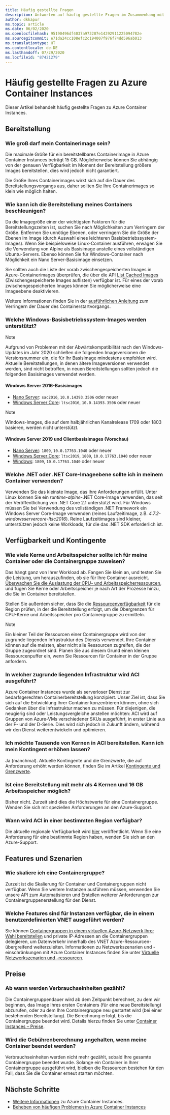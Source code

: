 ```yaml
---
title: Häufig gestellte Fragen
description: Antworten auf häufig gestellte Fragen im Zusammenhang mit dem Azure Container Instances-Dienst
author: dkkapur
ms.topic: article
ms.date: 06/02/2020
ms.openlocfilehash: 95190496df4037a973207e14292911225094782e
ms.sourcegitcommit: e71da24cc108efc2c194007f976f74dd596ab013
ms.translationtype: HT
ms.contentlocale: de-DE
ms.lasthandoff: 07/29/2020
ms.locfileid: "87421279"
---
```

# <a name="frequently-asked-questions-about-azure-container-instances"></a>Häufig gestellte Fragen zu Azure Container Instances

Dieser Artikel behandelt häufig gestellte Fragen zu Azure Container Instances.

## <a name="deployment"></a>Bereitstellung

### <a name="how-large-can-my-container-image-be"></a>Wie groß darf mein Containerimage sein?

Die maximale Größe für ein bereitstellbares Containerimage in Azure Container Instances beträgt 15 GB. Möglicherweise können Sie abhängig von der genauen Verfügbarkeit im Moment der Bereitstellung größere Images bereitstellen, dies wird jedoch nicht garantiert.

Die Größe Ihres Containerimages wirkt sich auf die Dauer des Bereitstellungsvorgangs aus, daher sollten Sie Ihre Containerimages so klein wie möglich halten.

### <a name="how-can-i-speed-up-the-deployment-of-my-container"></a>Wie kann ich die Bereitstellung meines Containers beschleunigen?

Da die Imagegröße einer der wichtigsten Faktoren für die Bereitstellungszeiten ist, suchen Sie nach Möglichkeiten zum Verringern der Größe. Entfernen Sie unnötige Ebenen, oder verringern Sie die Größe der Ebenen im Image (durch Auswahl eines leichteren Basisbetriebssystem-Images). Wenn Sie beispielsweise Linux-Container ausführen, erwägen Sie die Verwendung von Alpine als Basisimage anstelle eines vollständigen Ubuntu-Servers. Ebenso können Sie für Windows-Container nach Möglichkeit ein Nano Server-Basisimage einsetzen. 

Sie sollten auch die Liste der vorab zwischengespeicherten Images in Azure-Containerimages überprüfen, die über die API [List Cached Images](/rest/api/container-instances/location/listcachedimages) (Zwischengespeicherte Images auflisten) verfügbar ist. Für eines der vorab zwischengespeicherten Images können Sie möglicherweise eine Imageebene deaktivieren. 

Weitere Informationen finden Sie in der [ausführlichen Anleitung](container-instances-troubleshooting.md#container-takes-a-long-time-to-start) zum Verringern der Dauer des Containerstartvorgangs.

### <a name="what-windows-base-os-images-are-supported"></a>Welche Windows-Basisbetriebssystem-Images werden unterstützt?

> [!NOTE]
> Aufgrund von Problemen mit der Abwärtskompatibilität nach den Windows-Updates im Jahr 2020 schließen die folgenden Imageversionen die Versionsnummer ein, die für Ihr Basisimage mindestens empfohlen wird. Aktuelle Bereitstellungen, in denen ältere Imageversionen verwendet werden, sind nicht betroffen, in neuen Bereitstellungen sollten jedoch die folgenden Basisimages verwendet werden. 

#### <a name="windows-server-2016-base-images"></a>Windows Server 2016-Basisimages

* [Nano Server](https://hub.docker.com/_/microsoft-windows-nanoserver): `sac2016`, `10.0.14393.3506` oder neuer
* [Windows Server Core](https://hub.docker.com/_/microsoft-windows-servercore): `ltsc2016`, `10.0.14393.3506` oder neuer

> [!NOTE]
> Windows-Images, die auf dem halbjährlichen Kanalrelease 1709 oder 1803 basieren, werden nicht unterstützt.

#### <a name="windows-server-2019-and-client-base-images-preview"></a>Windows Server 2019 und Clientbasisimages (Vorschau)

* [Nano Server](https://hub.docker.com/_/microsoft-windows-nanoserver): `1809`, `10.0.17763.1040` oder neuer
* [Windows Server Core](https://hub.docker.com/_/microsoft-windows-servercore): `ltsc2019`, `1809`, `10.0.17763.1040` oder neuer
* [Windows](https://hub.docker.com/_/microsoft-windows): `1809`, `10.0.17763.1040` oder neuer

### <a name="what-net-or-net-core-image-layer-should-i-use-in-my-container"></a>Welche .NET oder .NET Core-Imageebene sollte ich in meinem Container verwenden? 

Verwenden Sie das kleinste Image, das Ihre Anforderungen erfüllt. Unter Linux können Sie ein *runtime-alpine*-.NET Core-Image verwenden, das seit der Veröffentlichung von .NET Core 2.1 unterstützt wird. Für Windows müssen Sie bei Verwendung des vollständigen .NET Framework ein Windows Server Core-Image verwenden (reines Laufzeitimage, z.B. *4.7.2-windowsservercore-ltsc2016*). Reine Laufzeitimages sind kleiner, unterstützen jedoch keine Workloads, für die das .NET SDK erforderlich ist.

## <a name="availability-and-quotas"></a>Verfügbarkeit und Kontingente

### <a name="how-many-cores-and-memory-should-i-allocate-for-my-containers-or-the-container-group"></a>Wie viele Kerne und Arbeitsspeicher sollte ich für meine Container oder die Containergruppe zuweisen?

Das hängt ganz von Ihrer Workload ab. Fangen Sie klein an, und testen Sie die Leistung, um herauszufinden, ob sie für Ihre Container ausreicht. [Überwachen Sie die Auslastung der CPU- und Arbeitsspeicherressourcen](container-instances-monitor.md), und fügen Sie Kerne oder Arbeitsspeicher je nach Art der Prozesse hinzu, die Sie im Container bereitstellen.

Stellen Sie außerdem sicher, dass Sie die [Ressourcenverfügbarkeit](container-instances-region-availability.md#availability---general) für die Region prüfen, in der die Bereitstellung erfolgt, um die Obergrenzen für CPU-Kerne und Arbeitsspeicher pro Containergruppe zu ermitteln. 

> [!NOTE]
> Ein kleiner Teil der Ressourcen einer Containergruppe wird von der zugrunde liegenden Infrastruktur des Diensts verwendet. Ihre Container können auf die meisten, aber nicht alle Ressourcen zugreifen, die der Gruppe zugeordnet sind. Planen Sie aus diesem Grund einen kleinen Ressourcenpuffer ein, wenn Sie Ressourcen für Container in der Gruppe anfordern.

### <a name="what-underlying-infrastructure-does-aci-run-on"></a>In welcher zugrunde liegenden Infrastruktur wird ACI ausgeführt?

Azure Container Instances wurde als serverloser Dienst zur bedarfsgerechten Containerbereitstellung konzipiert. Unser Ziel ist, dass Sie sich auf die Entwicklung Ihrer Container konzentrieren können, ohne sich Gedanken über die Infrastruktur machen zu müssen. Für diejenigen, die neugierig sind oder Leistungsvergleiche anstellen möchten: ACI wird auf Gruppen von Azure-VMs verschiedener SKUs ausgeführt, in erster Linie aus der F- und der D-Serie. Dies wird sich jedoch in Zukunft ändern, während wir den Dienst weiterentwickeln und optimieren. 

### <a name="i-want-to-deploy-thousand-of-cores-on-aci---can-i-get-my-quota-increased"></a>Ich möchte Tausende von Kernen in ACI bereitstellen. Kann ich mein Kontingent erhöhen lassen?
 
Ja (manchmal). Aktuelle Kontingente und die Grenzwerte, die auf Anforderung erhöht werden können, finden Sie im Artikel [Kontingente und Grenzwerte](container-instances-quotas.md).

### <a name="can-i-deploy-with-more-than-4-cores-and-16-gb-of-ram"></a>Ist eine Bereitstellung mit mehr als 4 Kernen und 16 GB Arbeitsspeicher möglich?

Bisher nicht. Zurzeit sind dies die Höchstwerte für eine Containergruppe. Wenden Sie sich mit speziellen Anforderungen an den Azure-Support. 

### <a name="when-will-aci-be-in-a-specific-region"></a>Wann wird ACI in einer bestimmten Region verfügbar?

Die aktuelle regionale Verfügbarkeit wird [hier](container-instances-region-availability.md#availability---general) veröffentlicht. Wenn Sie eine Anforderung für eine bestimmte Region haben, wenden Sie sich an den Azure-Support.

## <a name="features-and-scenarios"></a>Features und Szenarien

### <a name="how-do-i-scale-a-container-group"></a>Wie skaliere ich eine Containergruppe?

Zurzeit ist die Skalierung für Container und Containergruppen nicht verfügbar. Wenn Sie weitere Instanzen ausführen müssen, verwenden Sie unsere API zum Automatisieren und Erstellen weiterer Anforderungen zur Containergruppenerstellung für den Dienst. 

### <a name="what-features-are-available-to-instances-running-in-a-custom-vnet"></a>Welche Features sind für Instanzen verfügbar, die in einem benutzerdefinierten VNET ausgeführt werden?

Sie können [Containergruppen in einem virtuellen Azure-Netzwerk Ihrer Wahl bereitstellen](container-instances-vnet.md) und private IP-Adressen an die Containergruppen delegieren, um Datenverkehr innerhalb des VNET Azure-Ressourcen-übergreifend weiterzuleiten. Informationen zu Netzwerkszenarien und -einschränkungen mit Azure Container Instances finden Sie unter [Virtuelle Netzwerkszenarien und -ressourcen](container-instances-virtual-network-concepts.md).

## <a name="pricing"></a>Preise

### <a name="when-does-the-meter-start-running"></a>Ab wann werden Verbrauchseinheiten gezählt?

Die Containergruppendauer wird ab dem Zeitpunkt berechnet, zu dem wir beginnen, das Image Ihres ersten Containers (für eine neue Bereitstellung) abzurufen, oder zu dem Ihre Containergruppe neu gestartet wird (bei einer bestehenden Bereitstellung). Die Berechnung erfolgt, bis die Containergruppe beendet wird. Details hierzu finden Sie unter [Container Instances – Preise](https://azure.microsoft.com/pricing/details/container-instances/).

### <a name="do-i-stop-being-charged-when-my-containers-are-stopped"></a>Wird die Gebührenberechnung angehalten, wenn meine Container beendet werden?

Verbrauchseinheiten werden nicht mehr gezählt, sobald Ihre gesamte Containergruppe beendet wurde. Solange ein Container in Ihrer Containergruppe ausgeführt wird, bleiben die Ressourcen bestehen für den Fall, dass Sie die Container erneut starten möchten. 

## <a name="next-steps"></a>Nächste Schritte

* [Weitere Informationen](container-instances-overview.md) zu Azure Container Instances.
* [Beheben von häufigen Problemen in Azure Container Instances](container-instances-troubleshooting.md)
